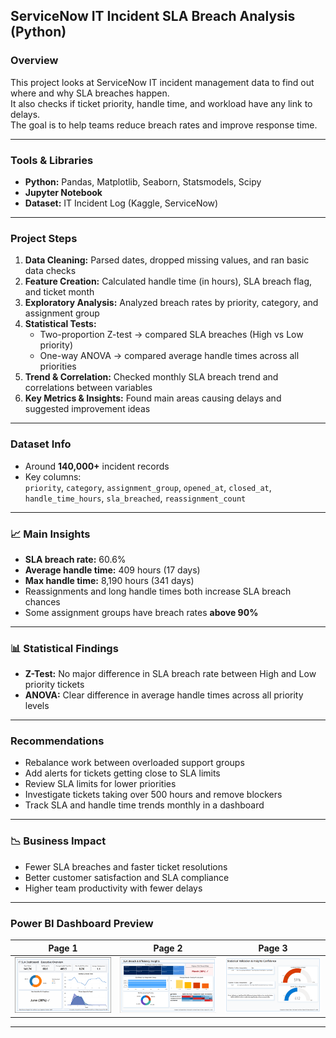 ## ServiceNow IT Incident SLA Breach Analysis (Python)

### Overview  
This project looks at ServiceNow IT incident management data to find out where and why SLA breaches happen.  
It also checks if ticket priority, handle time, and workload have any link to delays.  
The goal is to help teams reduce breach rates and improve response time.

---

### Tools & Libraries  
- **Python:** Pandas, Matplotlib, Seaborn, Statsmodels, Scipy  
- **Jupyter Notebook**  
- **Dataset:** IT Incident Log (Kaggle, ServiceNow)

---

### Project Steps  
1. **Data Cleaning:** Parsed dates, dropped missing values, and ran basic data checks  
2. **Feature Creation:** Calculated handle time (in hours), SLA breach flag, and ticket month  
3. **Exploratory Analysis:** Analyzed breach rates by priority, category, and assignment group  
4. **Statistical Tests:**  
   - Two-proportion Z-test → compared SLA breaches (High vs Low priority)  
   - One-way ANOVA → compared average handle times across all priorities  
5. **Trend & Correlation:** Checked monthly SLA breach trend and correlations between variables  
6. **Key Metrics & Insights:** Found main areas causing delays and suggested improvement ideas

---

### Dataset Info  
- Around **140,000+** incident records  
- Key columns:  
  `priority`, `category`, `assignment_group`, `opened_at`, `closed_at`, `handle_time_hours`, `sla_breached`, `reassignment_count`

---

### 📈 Main Insights  
- **SLA breach rate:** 60.6%  
- **Average handle time:** 409 hours (17 days)  
- **Max handle time:** 8,190 hours (341 days)  
- Reassignments and long handle times both increase SLA breach chances  
- Some assignment groups have breach rates **above 90%**  

---

### 📊 Statistical Findings  
- **Z-Test:** No major difference in SLA breach rate between High and Low priority tickets  
- **ANOVA:** Clear difference in average handle times across all priority levels  

---

### Recommendations  
- Rebalance work between overloaded support groups  
- Add alerts for tickets getting close to SLA limits  
- Review SLA limits for lower priorities  
- Investigate tickets taking over 500 hours and remove blockers  
- Track SLA and handle time trends monthly in a dashboard  

---

### 📉 Business Impact  
- Fewer SLA breaches and faster ticket resolutions  
- Better customer satisfaction and SLA compliance  
- Higher team productivity with fewer delays  

---

### Power BI Dashboard Preview
| Page 1 | Page 2 | Page 3 |
| :--: | :--: | :--: |
|  ![Executive Overview](visuals/Page1_ExecutiveOverview.png) | ![Efficiency Insights](visuals/Page2_BreachEfficiency.png) | ![Statistical Validation](visuals/Page3_StatisticalValidation.png) |

---
